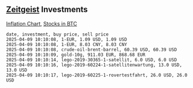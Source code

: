 ## [Zeitgeist](index.html) Investments

[Inflation Chart](https://inflationchart.com),
[Stocks in BTC](https://stonksinbtc.xyz/)

```
date, investment, buy price, sell price
2025-04-09 10:10:08, 1-EUR, 1.09 USD, 1.09 USD
2025-04-09 10:10:08, 1-EUR, 8.03 CNY, 8.03 CNY
2025-04-09 10:10:08, crude-oil-brent-barrel, 60.39 USD, 60.39 USD
2025-04-09 10:10:09, gold-10g, 911.03 EUR, 868.68 EUR
2025-04-09 10:10:14, lego-2019-30365-1-satellit, 6.0 USD, 6.0 USD
2025-04-09 10:10:16, lego-2019-60224-1-satellitenwartung, 13.0 USD, 13.0 USD
2025-04-09 10:10:17, lego-2019-60225-1-rovertestfahrt, 26.0 USD, 26.0 USD
```
